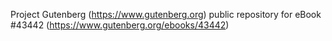 Project Gutenberg (https://www.gutenberg.org) public repository for eBook #43442 (https://www.gutenberg.org/ebooks/43442)
